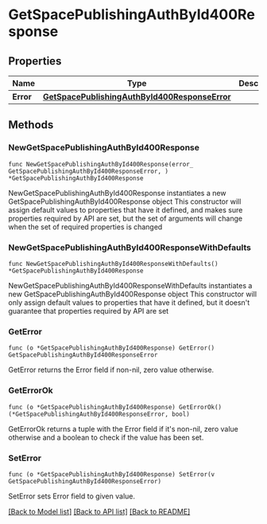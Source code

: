 # GetSpacePublishingAuthById400Response

## Properties

Name | Type | Description | Notes
------------ | ------------- | ------------- | -------------
**Error** | [**GetSpacePublishingAuthById400ResponseError**](GetSpacePublishingAuthById400ResponseError.md) |  | 

## Methods

### NewGetSpacePublishingAuthById400Response

`func NewGetSpacePublishingAuthById400Response(error_ GetSpacePublishingAuthById400ResponseError, ) *GetSpacePublishingAuthById400Response`

NewGetSpacePublishingAuthById400Response instantiates a new GetSpacePublishingAuthById400Response object
This constructor will assign default values to properties that have it defined,
and makes sure properties required by API are set, but the set of arguments
will change when the set of required properties is changed

### NewGetSpacePublishingAuthById400ResponseWithDefaults

`func NewGetSpacePublishingAuthById400ResponseWithDefaults() *GetSpacePublishingAuthById400Response`

NewGetSpacePublishingAuthById400ResponseWithDefaults instantiates a new GetSpacePublishingAuthById400Response object
This constructor will only assign default values to properties that have it defined,
but it doesn't guarantee that properties required by API are set

### GetError

`func (o *GetSpacePublishingAuthById400Response) GetError() GetSpacePublishingAuthById400ResponseError`

GetError returns the Error field if non-nil, zero value otherwise.

### GetErrorOk

`func (o *GetSpacePublishingAuthById400Response) GetErrorOk() (*GetSpacePublishingAuthById400ResponseError, bool)`

GetErrorOk returns a tuple with the Error field if it's non-nil, zero value otherwise
and a boolean to check if the value has been set.

### SetError

`func (o *GetSpacePublishingAuthById400Response) SetError(v GetSpacePublishingAuthById400ResponseError)`

SetError sets Error field to given value.



[[Back to Model list]](../README.md#documentation-for-models) [[Back to API list]](../README.md#documentation-for-api-endpoints) [[Back to README]](../README.md)


